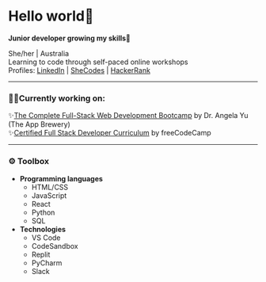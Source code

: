<h1>Hello world👋</h1>
<p><strong >Junior developer growing my skills🌱</strong></p>
<p>
  She/her | Australia
  <br>
  Learning to code through self-paced online workshops
  <br>
  Profiles: <a href="https://www.linkedin.com/in/naomidewys/" target="_blank">LinkedIn</a> | <a href="https://www.shecodes.io/graduates/7751-naomi-de-wys" target="_blank">SheCodes</a> | <a href="https://www.hackerrank.com/profile/naomidewys" target="_blank">HackerRank</a>
</p>
<hr>
  <h3>👩‍💻Currently working on:</h3>
  ✨<a href="https://www.udemy.com/course/the-complete-web-development-bootcamp/?referralCode=F2958B9D9447BDFC8244&couponCode=25BBPMXINACTIVE" target="_blank">The Complete Full-Stack Web Development Bootcamp</a> by Dr. Angela Yu (The App Brewery)
  <br>
  ✨<a href="https://www.freecodecamp.org/learn/full-stack-developer/" target="_blank">Certified Full Stack Developer Curriculum</a> by freeCodeCamp
  <hr>
  <h3>⚙️ Toolbox</h3>
<ul>
  <li>
    <strong>Programming languages</strong>
    <ul>
      <li>HTML/CSS</li>
      <li>JavaScript</li>
      <li>React</li>
      <li>Python</li>
      <li>SQL</li>
    </ul>
  </li>
  <li>
    <strong>Technologies</strong>
    <ul>
      <li>VS Code</li>
      <li>CodeSandbox</li>
      <li>Replit</li>
      <li>PyCharm</li>
      <li>Slack</li>
    </ul>
  </li>
</ul>


<!---
naomidewys/naomidewys is a ✨ special ✨ repository because its `README.md` (this file) appears on your GitHub profile.
You can click the Preview link to take a look at your changes.
--->
